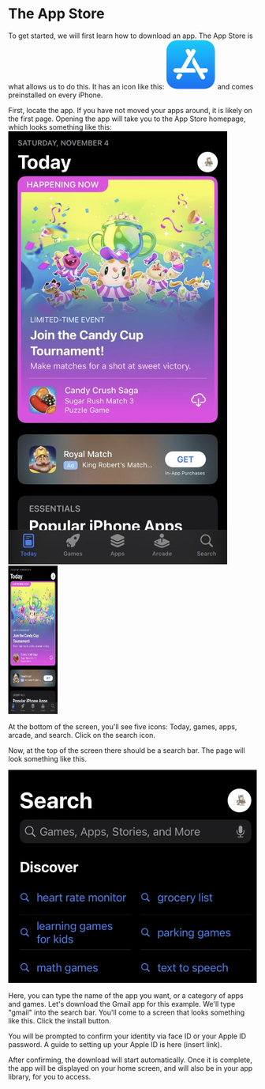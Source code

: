 # The App Store

To get started, we will first learn how to download an app. The App Store is what allows us to do this. It has an icon like this: 
<img src="images/app-store-icon.png" width=100 height=100>
and comes preinstalled on every iPhone. 

First, locate the app. If you have not moved your apps around, it is likely on the first page. Opening the app will take you to the App Store homepage, which looks something like this: 
![App Store Homepage](images/app-store-homepage.png)
<img src="images/app-store-homepage.png" width=100 height=300>

At the bottom of the screen, you'll see five icons: Today, games, apps, arcade, and search. Click on the search icon.

Now, at the top of the screen there should be a search bar. The page will look something like this. 

![App Store Search Page](images/app-store-search-page.png)

Here, you can type the name of the app you want, or a category of apps and games. Let's download the Gmail app for this example. We'll type "gmail" into the search bar. You'll come to a screen that looks something like this. Click the install button.

You will be prompted to confirm your identity via face ID or your Apple ID password. A guide to setting up your Apple ID is here (insert link). 

After confirming, the download will start automatically. Once it is complete, the app will be displayed on your home screen, and will also be in your app library, for you to access. 
